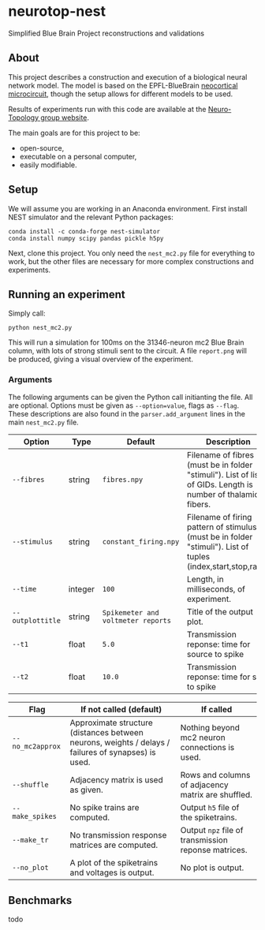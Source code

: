 # neurotop-nest
Simplified Blue Brain Project reconstructions and validations

## About 

This project describes a construction and execution of a biological neural network model. The model is based on the EPFL-BlueBrain <a href="https://bbp.epfl.ch/nmc-portal/downloads">neocortical microcircuit</a>, though the setup allows for different models to be used.

Results of experiments run with this code are available at the <a href="https://homepages.abdn.ac.uk/neurotopology/data_portal/nest/">Neuro-Topology group website</a>.

The main goals are for this project to be:
+ open-source,
+ executable on a personal computer,
+ easily modifiable.

## Setup

We will assume you are working in an Anaconda environment. First install NEST simulator and the relevant Python packages:

	conda install -c conda-forge nest-simulator 
	conda install numpy scipy pandas pickle h5py

Next, clone this project. You only need the `nest_mc2.py` file for everything to work, but the other files are necessary for more complex constructions and experiments.

## Running an experiment

Simply call:

	python nest_mc2.py

This will run a simulation for 100ms on the 31346-neuron mc2 Blue Brain column, with lots of strong stimuli sent to the circuit. A file `report.png` will be produced, giving a visual overview of the experiment.

### Arguments

The following arguments can be given the Python call initianting the file. All are optional. Options must be given as `--option=value`, flags as `--flag`. These descriptions are also found in the `parser.add_argument` lines in the main `nest_mc2.py` file.

| Option              | Type    | Default                                | Description                                                                                                   |
| ------------------- | ------- | -------------------------------------- | ------------------------------------------------------------------------------------------------------------- |
| `--fibres`          | string  | `fibres.npy`                           | Filename of fibres (must be in folder "stimuli"). List of lists of GIDs. Length is number of thalamic fibers. |
| `--stimulus`        | string  | `constant_firing.npy`                  | Filename of firing pattern of stimulus (must be in folder "stimuli"). List of tuples (index,start,stop,rate). |
| `--time`            | integer | `100`                                  | Length, in milliseconds, of experiment.                                                                       |
| `--outplottitle`    | string  | `Spikemeter and voltmeter reports`     | Title of the output plot.                                                                                     |
| `--t1`              | float   | `5.0`                                  | Transmission reponse: time for source to spike                                                                |
| `--t2`              | float   | `10.0`                                 | Transmission reponse: time for sink to spike                                                                  |


| Flag                | If not called (default)                                                                               | If called                                            |
| ------------------- | ----------------------------------------------------------------------------------------------------- | ---------------------------------------------------- |
| `--no_mc2approx`    | Approximate structure (distances between neurons, weights / delays / failures of synapses) is used.   | Nothing beyond mc2 neuron connections is used.       |
| `--shuffle`         | Adjacency matrix is used as given.                                                                    | Rows and columns of adjacency matrix are shuffled.   |
| `--make_spikes`     | No spike trains are computed.                                                                         | Output `h5` file of the spiketrains.                 |
| `--make_tr`         | No transmission response matrices are computed.                                                       | Output `npz` file of transmission reponse matrices.  |
| `--no_plot`         | A plot of the spiketrains and voltages is output.                                                     | No plot is output.                                   |

## Benchmarks

todo
